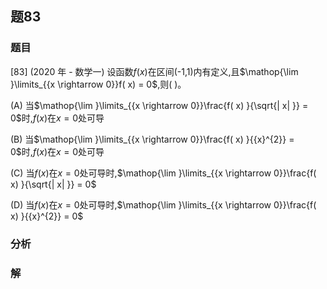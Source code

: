 ## 题83
### 题目
[83] (2020 年 - 数学一) 设函数$f( x)$在区间(-1,1)内有定义,且$\mathop{\lim }\limits_{{x \rightarrow  0}}f( x)  = 0$,则(   )。

(A) 当$\mathop{\lim }\limits_{{x \rightarrow  0}}\frac{f( x) }{\sqrt{| x| }} = 0$时,$f( x)$在$x = 0$处可导

(B) 当$\mathop{\lim }\limits_{{x \rightarrow  0}}\frac{f( x) }{{x}^{2}} = 0$时,$f( x)$在$x = 0$处可导

(C) 当$f( x)$在$x = 0$处可导时,$\mathop{\lim }\limits_{{x \rightarrow  0}}\frac{f( x) }{\sqrt{| x| }} = 0$

(D) 当$f( x)$在$x = 0$处可导时,$\mathop{\lim }\limits_{{x \rightarrow  0}}\frac{f( x) }{{x}^{2}} = 0$
### 分析

### 解